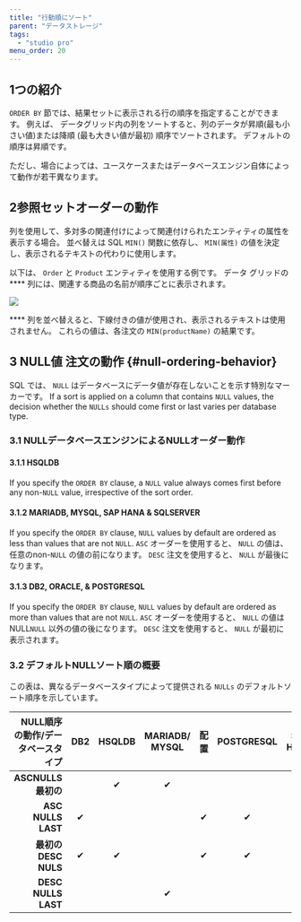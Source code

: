 ```yaml
---
title: "行動順にソート"
parent: "データストレージ"
tags:
  - "studio pro"
menu_order: 20
---
```


## 1つの紹介

`ORDER BY` 節では、結果セットに表示される行の順序を指定することができます。 例えば、 データグリッド内の列をソートすると、列のデータが昇順(最も小さい値)または降順 (最も大きい値が最初) 順序でソートされます。 デフォルトの順序は昇順です。

ただし、場合によっては、ユースケースまたはデータベースエンジン自体によって動作が若干異なります。

## 2参照セットオーダーの動作

列を使用して、多対多の関連付けによって関連付けられたエンティティの属性を表示する場合。 並べ替えは SQL `MIN()` 関数に依存し、 `MIN(属性)` の値を決定し、表示されるテキストの代わりに使用します。

以下は、 `Order` と `Product` エンティティを使用する例です。 データ グリッドの **** 列には、関連する商品の名前が順序ごとに表示されます。

![](attachments/runtime/sorting-reference-sets.png)

**** 列を並べ替えると、下線付きの値が使用され、表示されるテキストは使用されません。 これらの値は、各注文の `MIN(productName)` の結果です。

## 3 NULL値 注文の動作 {#null-ordering-behavior}

SQL では、 `NULL` はデータベースにデータ値が存在しないことを示す特別なマーカーです。 If a sort is applied on a column that contains `NULL` values, the decision whether the `NULLs` should come first or last varies per database type.

### 3.1 NULLデータベースエンジンによるNULLオーダー動作

#### 3.1.1 HSQLDB

If you specify the `ORDER BY` clause, a `NULL` value always comes first before any non-`NULL` value, irrespective of the sort order.

#### 3.1.2 MARIADB, MYSQL, SAP HANA & SQLSERVER

If you specify the `ORDER BY` clause, `NULL` values by default are ordered as less than values that are not `NULL`. `ASC` オーダーを使用すると、 `NULL` の値は、任意のnon-`NULL` の値の前になります。 `DESC` 注文を使用すると、 `NULL` が最後になります。

#### 3.1.3 DB2, ORACLE, & POSTGRESQL

If you specify the `ORDER BY` clause, `NULL` values by default are ordered as more than values that are not `NULL`. `ASC` オーダーを使用すると、 `NULL` の値はNULL`NULL` 以外の値の後になります。 `DESC` 注文を使用すると、 `NULL` が最初に表示されます。

### 3.2 デフォルトNULLソート順の概要

この表は、異なるデータベースタイプによって提供される `NULLs` のデフォルトソート順序を示しています。

| NULL順序の動作/データベースタイプ | DB2 | HSQLDB | MARIADB/ MYSQL | 配置 | POSTGRESQL | SAP HANA | SQL サーバー |
| -------------------:|:---:|:------:|:--------------:|:--:|:----------:|:--------:|:--------:|
|     **ASCNULLS最初の** |     |   ✔    |       ✔        |    |            |    ✔     |    ✔     |
|  **ASC NULLS LAST** |  ✔  |        |                | ✔  |     ✔      |          |          |
|    **最初のDESC NULS** |  ✔  |   ✔    |                | ✔  |     ✔      |          |          |
| **DESC NULLS LAST** |     |        |       ✔        |    |            |    ✔     |    ✔     |

